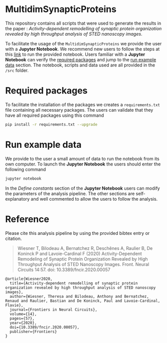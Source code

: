 # MultidimSynapticProteins

This repository contains all scripts that were used to generate the results in the paper : _Activity-dependent remodelling of synaptic protein organization revealed by high throughput analysis of STED nanoscopy images_.

To facilitate the usage of the `MultidimSynapticProteins` we provide the user with a __Jupyter Notebook__. We recommend new users to follow the steps at this [link](https://jupyter.readthedocs.io/en/latest/running.html) to run the provided notebook. Users familiar with a __Jupyter Notebook__ can verify the [required packages](#required-packages) and jump to the [run example data](#run-example) section. The notebook, scripts and data used are all provided in the `/src` folder.

<a id="required-packages"></a>
# Required packages 

To facilitate the installation of the packages we creates a `requirements.txt` file containing all necessary packages. The users can validate that they have all required packages using this command
```bash
pip install -r requirements.txt --upgrade
```

<a id="run-example"></a>
# Run example data

We provide to the user a small amount of data to run the notebook from its own computer. To launch the __Jupyter Notebook__ the users should enter the following command
```bash
jupyter notebook
```

In the _Define constants_ section of the __Jupyter Notebook__ users can modify the parameters of the analysis pipeline. The other sections are self-explanatory and well commented to allow the users to follow the analysis.

# Reference

Please cite this analysis pipeline by using the provided bibtex entry or citation.

> Wiesner T, Bilodeau A, Bernatchez R, Deschênes A, Raulier B, De Koninck P and Lavoie-Cardinal F (2020) Activity-Dependent Remodeling of Synaptic Protein Organization Revealed by High Throughput Analysis of STED Nanoscopy Images. Front. Neural Circuits 14:57. doi: 10.3389/fncir.2020.00057

```
@article{Wiesner2020,
  title={Activity-dependent remodelling of synaptic protein organization revealed by high throughput analysis of STED nanoscopy images},
  author={Wiesner, Theresa and Bilodeau, Anthony and Bernatchez, Renaud and Raulier, Bastian and De Koninck, Paul and Lavoie-Cardinal, Flavie},
  journal={Frontiers in Neural Circuits},
  volume={14},
  pages={57},
  year={2020},
  doi={10.3389/fncir.2020.00057},
  publisher={Frontiers}
}
```
